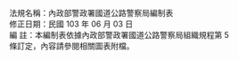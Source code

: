 法規名稱：內政部警政署國道公路警察局編制表  
修正日期：民國 103 年 06 月 03 日  
編 註：本編制表依據內政部警政署國道公路警察局組織規程第 5  
條訂定，內容請參閱相關圖表附檔。  


